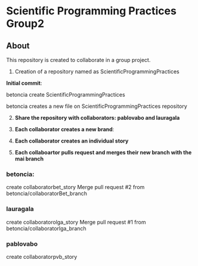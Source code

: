 # Scientific Programming Practices Group2
## About
This repository is created to collaborate in a group project.
1. Creation of a repository named as ScientificProgrammingPractices

**Initial commit**: 

betoncia create ScientificProgrammingPractices

betoncia creates a new file on ScientificProgrammingPractices repository

2. **Share the repository with collaborators: pablovabo and lauragala**

3. **Each collaborator creates a new brand**:
4. **Each collaborator creates an individual story**
5. **Each collaboartor pulls request and merges their new branch with the mai branch**

### **betoncia**:
 create collaboratorbet_story
 Merge pull request #2 from betoncia/collaboratorBet_branch
 
 ### **lauragala**
 create collaboratorolga_story
 Merge pull request #1 from betoncia/collaboratorlga_branch
 
 ### **pablovabo**
 create collaboratorpvb_story
 
